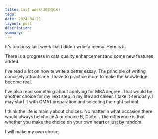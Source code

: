 ```yaml
---
title: Last week(2024@16)
tags: 
date: 2024-04-21
layout: post
description: 
summary:
---
```


It's too busy last week that I didn't write a memo. Here is it. 

There is a progress in data quality enhancement and some new features added. 

I've read a lot on how to write a better essay. The principle of writing concisely attracts me. I have to practice more to make the knowledge become real.

I've also read something about applying for MBA degree. That would be another choice for my next step in my life and career. I take it seriously. I may start it with GMAT preparation and selecting the right school.

I think the life is mainly about choices. No matter in what occasion there would always be choice A or choice B, C etc... The difference is that whether you make the choice on your own heart or just by random. 

I will make my own choice. 